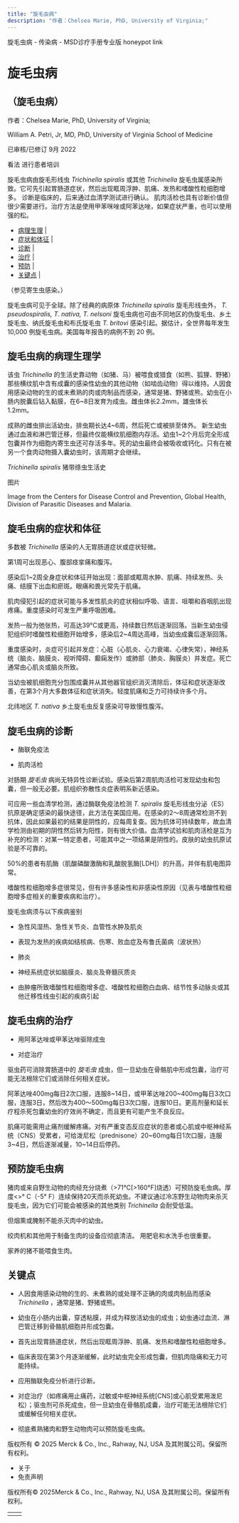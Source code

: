```yaml
---
title: "旋毛虫病"
description: "作者：Chelsea Marie, PhD, University of Virginia;"
---
```


﻿旋毛虫病 \- 传染病 \- MSD诊疗手册专业版 honeypot link

# 旋毛虫病

## （旋毛虫病）

作者：Chelsea Marie, PhD, University of Virginia;

William A. Petri, Jr, MD, PhD, University of Virginia School of Medicine

已审核/已修订 9月 2022

看法 进行患者培训

旋毛虫病由旋毛形线虫 _Trichinella spiralis_ 或其他 _Trichinella_ 旋毛虫属感染所致。它可先引起胃肠道症状，然后出现眶周浮肿、肌痛、发热和嗜酸性粒细胞增多。 诊断是临床的，后来通过血清学测试进行确认。 肌肉活检也具有诊断价值但很少需要进行。治疗方法是使用甲苯咪唑或阿苯达唑，如果症状严重，也可以使用强的松。

- [病理生理](#病理生理_v1014491_zh) \|
- [症状和体征](#症状和体征_v1014495_zh) \|
- [诊断](#诊断_v1014503_zh) \|
- [治疗](#治疗_v1014527_zh) \|
- [预防](#预防_v1014537_zh) \|
- [关键点](#关键点_v8987232_zh) \|

（参见寄生虫感染。）

旋毛虫病可见于全球。除了经典的病原体 _Trichinella spiralis_ 旋毛形线虫外， _T. pseudospiralis, T. nativa, T. nelsoni_ 旋毛虫病也可由不同地区的伪旋毛虫、乡土旋毛虫、纳氏旋毛虫和布氏旋毛虫 _T. britovi_ 感染引起。据估计，全世界每年发生 10,000 例旋毛虫病。美国每年报告的病例不到 20 例。

## 旋毛虫病的病理生理学

该虫 _Trichinella_ 的生活史靠动物（如猪、马）被喂食或猎食（如熊、狐狸、野猪）那些横纹肌中含有成囊的感染性幼虫的其他动物（如啮齿动物）得以维持。人因食用感染动物的生的或未煮熟的肉或肉制品而感染，通常是猪、野猪或熊。幼虫在小肠内脱囊后钻入黏膜，在6~8日发育为成虫。雌虫体长2.2mm，雄虫体长1.2mm。

成熟的雌虫排出活幼虫，排虫期长达4~6周，然后死亡或被排至体外。 新生幼虫通过血液和淋巴管迁移，但最终仅能横纹肌细胞内存活。幼虫1~2个月后完全形成包囊并作为细胞内寄生虫还可存活多年。死的幼虫最终会被吸收或钙化。只有在被另一个食肉动物摄入囊幼虫时，该周期才会继续。

_Trichinella spiralis_ 猪带绦虫生活史



图片

Image from the Centers for Disease Control and Prevention, Global Health, Division of Parasitic Diseases and Malaria.

## 旋毛虫病的症状和体征

多数被 _Trichinella_ 感染的人无胃肠道症状或症状轻微。

第1周可出现恶心、腹部痉挛痛和腹泻。

感染后1~2周全身症状和体征开始出现：面部或眶周水肿、肌痛、持续发热、头痛、结膜下出血和瘀斑。眼痛和畏光常先于肌痛。

肌肉侵犯引起的症状可能与多发性肌炎的症状相似呼吸、语言、咀嚼和吞咽肌出现疼痛。重度感染时可发生严重呼吸困难。

发热一般为弛张热，可高达39°C或更高，持续数日然后逐渐回落。当新生幼虫侵犯组织时嗜酸性粒细胞开始增多，感染后2~4周达高峰，当幼虫成囊后逐渐回落。

重度感染时，炎症可引起并发症：心脏（心肌炎、心力衰竭、心律失常），神经系统（脑炎、脑膜炎、视听障碍、癫痫发作）或肺部（肺炎、胸膜炎）并发症。死亡通常由心肌炎或脑炎所致。

当幼虫被肌细胞充分包围成囊并从其他器官组织消灭清除后，体征和症状逐渐改善，在第3个月大多数体征和症状消失。轻度肌痛和乏力可持续许多个月。

北纬地区 _T. nativa_ 乡土旋毛虫反复感染可导致慢性腹泻。

## 旋毛虫病的诊断

- 酶联免疫法

- 肌肉活检


对肠期 _旋毛虫_ 病尚无特异性诊断试验。感染后第2周肌肉活检可发现幼虫和包囊，但一般无必要。肌组织弥散性炎症表明系新近感染。

可应用一些血清学检测，通过酶联免疫法检测 _T. spiralis_ 旋毛形线虫分泌（ES）抗原是确定感染的最快途径，此方法在美国应用。在感染的2～8周通常检测不到抗体，因此如果最初的结果是阴性的，应每周复查。因为抗体可持续数年，故血清学检测由初期的阴性然后转为阳性，则有很大价值。血清学试验和肌肉活检是互为补充的检测：对某一特定患者，可能其中之一项结果是阴性的。皮肤的幼虫抗原试验是不可靠的。

50%的患者有肌酶（肌酸磷酸激酶和乳酸脱氢酶\[LDH\]）的升高，并伴有肌电图异常。

嗜酸性粒细胞增多症很常见，但有许多感染性和非感染性原因（见表与嗜酸性粒细胞增多症相关的重要疾病和治疗）。

旋毛虫病须与以下疾病鉴别

- 急性风湿热、急性关节炎、血管性水肿及肌炎

- 表现为发热的疾病如结核病、伤寒、败血症及布鲁氏菌病（波状热）

- 肺炎

- 神经系统症状如脑膜炎、脑炎及脊髓灰质炎

- 由肿瘤所致嗜酸性粒细胞增多症、嗜酸性粒细胞白血病、结节性多动脉炎或其他迁移性线虫引起的疾病引起


## 旋毛虫病的治疗

- 用阿苯达唑或甲苯达唑驱除成虫

- 对症治疗


驱虫药可消除胃肠道中的 _旋毛虫_ 成虫，但一旦幼虫在骨骼肌中形成包囊，治疗可能无法根除它们或消除任何相关症状。

阿苯达唑400mg每日2次口服，连服8~14日，或甲苯达唑200~400mg每日3次口服，连服3日，然后改为400～500mg每日3次口服，连服10日。更高剂量和延长疗程杀死包囊幼虫的疗效尚不确定，而且更有可能产生不良反应。

肌痛可能需用止痛剂缓解疼痛。对有严重变态反应症状的患者或心肌或中枢神经系统（CNS）受累者，可给泼尼松（prednisone）20~60mg每日1次口服，连服3~4日，然后逐渐减量，10~14日后停药。

## 预防旋毛虫病

猪肉或来自野生动物的肉经充分烧煮（>71°C\[>160°F\]烧透）可预防旋毛虫病。厚度<>° C（-5° F）连续保持20天而杀死幼虫。不建议通过冷冻野生动物肉来杀灭旋毛虫，因为它们可能会被感染的其他类别 _Trichinella_ 会耐受低温。

但烟熏或腌制不能杀灭肉中的幼虫。

绞肉机和其他用于制备生肉的设备应彻底清洁。 用肥皂和水洗手也很重要。

家养的猪不能喂食生肉。

## 关键点

- 人因食用感染动物的生的、未煮熟的或处理不正确的肉或肉制品而感染 _Trichinella_ ，通常是猪、野猪或熊。

- 幼虫在小肠内出囊，穿透粘膜，并成为释放活幼虫的成虫；幼虫通过血流、淋巴管迁移到骨骼肌细胞并形成包囊。

- 首先出现胃肠道症状，然后出现眶周浮肿、肌痛、发热和嗜酸性粒细胞增多。

- 临床表现在第3个月逐渐缓解，此时幼虫完全形成包囊，但肌肉隐痛和无力可能持续。

- 应用酶联免疫分析进行诊断。

- 对症治疗（如疼痛用止痛药，过敏或中枢神经系统\[CNS\]或心肌受累用泼尼松）；驱虫剂可杀死成虫，但一旦幼虫在骨骼肌成囊，治疗可能无法根除它们或缓解任何相关症状。

- 彻底煮熟猪肉和野生动物肉可以预防旋毛虫病。




版权所有 © 2025
Merck & Co., Inc., Rahway, NJ, USA 及其附属公司。保留所有权利。

- 关于
- 免责声明

版权所有© 2025Merck & Co., Inc., Rahway, NJ, USA 及其附属公司。保留所有权利。

|     |     |
| --- | --- |
|  |  |
